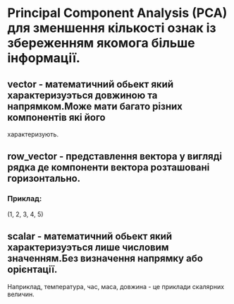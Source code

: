 # Principal Component Analysis (PCA) для зменшення кількості ознак із збереженням якомога більше інформації.
## vector  - математичний обьект який характеризуэться довжиною та напрямком.Може мати багато різних компонентів які його
характеризують.
## row_vector - представлення вектора у вигляді рядка де компоненти вектора розташовані горизонтально.
### Приклад:
(1, 2, 3, 4, 5)
## scalar - математичний обьект який характеризуэться лише числовим значенням.Без визначення напрямку або орієнтації.
Наприклад, температура, час, маса, довжина - це приклади скалярних величин.
